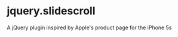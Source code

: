 jquery.slidescroll
==================

A jQuery plugin inspired by Apple's product page for the iPhone 5s
